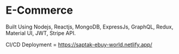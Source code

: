 # E-Commerce

Built Using Nodejs, Reactjs, MongoDB, ExpressJs, GraphQL, Redux, Material UI, JWT, Stripe API.

CI/CD Deployment = https://saptak-ebuy-world.netlify.app/
